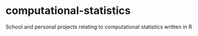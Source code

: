# computational-statistics
School and personal projects relating to computational statistics written in R
